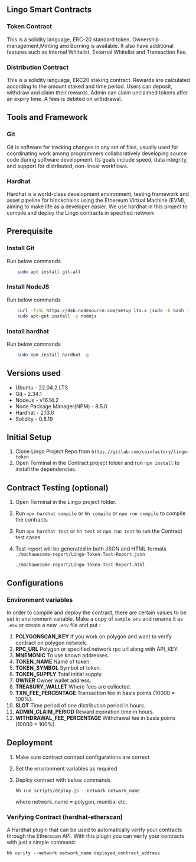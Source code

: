 ## Lingo Smart Contracts

### Token Contract

This is a solidity language, ERC-20 standard token. Ownership management,Minting and Burning is available. It also have additional features such as Internal Whitelist, External Whitelist and Transaction Fee.

### Distribution Contract

This is a solidity language, ERC20 staking contract. Rewards are calculated according to the amount staked and time period. Users can deposit, withdraw and claim their rewards. Admin can
claim unclaimed tokens after an expiry time. A fees is debited on withdrawal.

## Tools and Framework

### Git

Git is software for tracking changes in any set of files, usually used for coordinating work among programmers collaboratively developing source code during software development. Its goals include speed, data integrity, and support for distributed, non-linear workflows.

### Hardhat

Hardhat is a world-class development environment, testing framework and asset pipeline for blockchains using the Ethereum Virtual Machine (EVM), aiming to make life as a developer easier. We use hardhat in this project to compile and deploy the Lingo contracts in specified network

## Prerequisite

### Install Git

Run below commands

```bash
    sudo apt install git-all
```

### Install NodeJS

Run below commands

```bash
    curl -fsSL https://deb.nodesource.com/setup_lts.x |sudo -E bash -
    sudo apt-get install -y nodejs
```

### Install hardhat

Run below commands

```bash
    sudo npm install hardhat -g
```

## Versions used

- Ubuntu - 22.04.2 LTS
- Git - 2.34.1
- NodeJs - v16.14.2
- Node Package Manager(NPM) - 8.5.0
- Hardhat - 2.13.0
- Solidity - 0.8.19

## Initial Setup

1. Clone Lingo Project Repo from `https://gitlab.com/coinfactory/lingo-token`
2. Open Terminal in the Contract project folder and run `npm install` to install the dependencies.

## Contract Testing (optional)

1. Open Terminal in the Lingo project folder.
2. Run `npx hardhat compile` or `hh compile` or `npm run compile` to compile the contracts
3. Run `npx hardhat test` or `hh test` or `npm run test` to run the Contract test cases
4. Test report will be generated in both JSON and HTML formats
   `./mochawesome-report/Lingo-Token-Test-Report.json`

   `./mochawesome-report/Lingo-Token-Test-Report.html`

## Configurations

### Environment variables

In order to compile and deploy the contract, there are certain values to be set in environment variable. Make a copy of `sample.env` and rename it as `.env` or create a new `.env` file and put :

1. **POLYGONSCAN_KEY** If you work on polygon and want to verify contract on polygon network.
2. **RPC_URL** Polygon or specified network rpc url along with API_KEY.
3. **MNEMONIC** To use known addresses.
4. **TOKEN_NAME** Name of token.
5. **TOKEN_SYMBOL** Symbol of token.
6. **TOKEN_SUPPLY** Total initial supply.
7. **OWNER** Owner wallet address.
8. **TREASURY_WALLET** Where fees are collected.
9. **TXN_FEE_PERCENTAGE** Transaction fee in basis points (10000 = 100%).
10. **SLOT** Time period of one distribution period in hours.
11. **ADMIN_CLAIM_PERIOD** Reward expiration time in hours.
12. **WITHDRAWAL_FEE_PERCENTAGE** Withdrawal fee in basis points (10000 = 100%).

## Deployment

1. Make sure contract contract configurations are correct
2. Set the environment variables as required
3. Deploy contract with below commands

   `hh run scripts/deploy.js --network network_name`

   where network_name = polygon, mumbai etc.

### Verifying Contract (hardhat-etherscan)

A Hardhat plugin that can be used to automatically verify your contracts through the Etherscan API. With this plugin you can verify your contracts with just a simple command:

`hh verify --network network_name deployed_contract_address `
